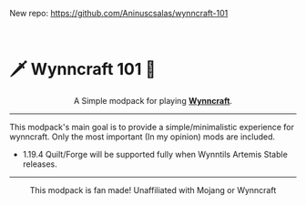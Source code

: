 New repo:
https://github.com/Aninuscsalas/wynncraft-101


<br>
<h1>🗡️ Wynncraft 101 🏹</h1>

<center>A Simple modpack for playing <b><a href="https://wynncraft.com/">Wynncraft</a></b>.</center>

<hr>

<p>This modpack's main goal is to provide a simple/minimalistic experience for wynncraft. Only the most important (In my opinion) mods are included.</p>

- 1.19.4 Quilt/Forge will be supported fully when Wynntils Artemis Stable releases.

<hr>

<center>This modpack is fan made! Unaffiliated with Mojang or Wynncraft<center>
